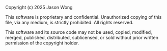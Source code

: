 Copyright (c) 2025 Jason Wong

This software is proprietary and confidential.
Unauthorized copying of this file, via any medium, is strictly prohibited.
All rights reserved.

This software and its source code may not be used, copied, modified, merged, published, distributed, sublicensed, or sold without prior written permission of the copyright holder.
